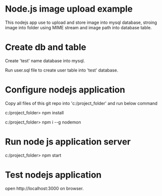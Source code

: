 # Node.js image upload example
This nodejs app use to upload and store image into mysql database, stroing image into folder using MIME stream and image path into database table.


# Create db and table
<p>Create 'test' name database into mysql.</p>
<p>Run user.sql file to create user table into 'test' database.</p>

# Configure nodejs application
<p>Copy all files of this git repo into 'c:/project_folder' and run below command</p>
<p>c:/project_folder> npm install</p>
<p>c:/project_folder> npm i --g nodemon</p>

# Run node js application server
c:/project_folder> npm start

# Test nodejs application
open http://localhost:3000 on browser.
